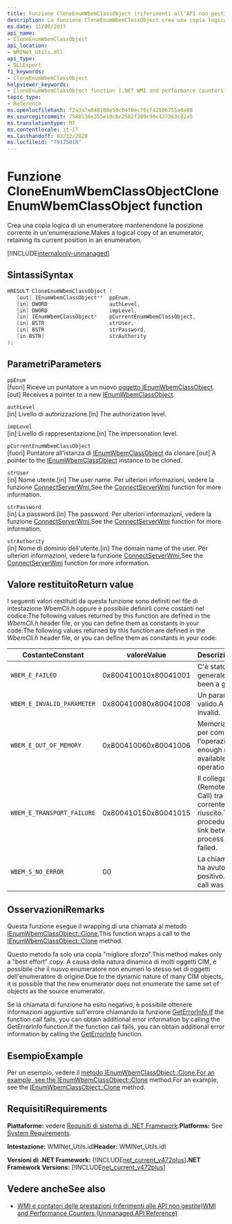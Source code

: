 ```yaml
---
title: Funzione CloneEnumWbemClassObject (riferimenti all'API non gestita)
description: La funzione CloneEnumWbemClassObject crea una copia logica di un enumeratore.
ms.date: 11/06/2017
api_name:
- CloneEnumWbemClassObject
api_location:
- WMINet_Utils.dll
api_type:
- DLLExport
f1_keywords:
- CloneEnumWbemClassObject
helpviewer_keywords:
- CloneEnumWbemClassObject function [.NET WMI and performance counters]
topic_type:
- Reference
ms.openlocfilehash: f2a3a7e848108e50c04f0ec70cf42586755a0a88
ms.sourcegitcommit: 7588136e355e10cbc2582f389c90c127363c02a5
ms.translationtype: MT
ms.contentlocale: it-IT
ms.lasthandoff: 03/12/2020
ms.locfileid: "79175018"
---
```

# <a name="cloneenumwbemclassobject-function"></a><span data-ttu-id="ba6bd-103">Funzione CloneEnumWbemClassObject</span><span class="sxs-lookup"><span data-stu-id="ba6bd-103">CloneEnumWbemClassObject function</span></span>
<span data-ttu-id="ba6bd-104">Crea una copia logica di un enumeratore mantenendone la posizione corrente in un'enumerazione.</span><span class="sxs-lookup"><span data-stu-id="ba6bd-104">Makes a logical copy of an enumerator, retaining its current position in an enumeration.</span></span>

[!INCLUDE[internalonly-unmanaged](../../../../includes/internalonly-unmanaged.md)]

## <a name="syntax"></a><span data-ttu-id="ba6bd-105">Sintassi</span><span class="sxs-lookup"><span data-stu-id="ba6bd-105">Syntax</span></span>

```cpp
HRESULT CloneEnumWbemClassObject (
   [out] IEnumWbemClassObject**  ppEnum,
   [in] DWORD                    authLevel,
   [in] DWORD                    impLevel,
   [in] IEnumWbemClassObject*    pCurrentEnumWbemClassObject,
   [in] BSTR                     strUser,
   [in] BSTR                     strPassword,
   [in BSTR]                     strAuthority
);
```

## <a name="parameters"></a><span data-ttu-id="ba6bd-106">Parametri</span><span class="sxs-lookup"><span data-stu-id="ba6bd-106">Parameters</span></span>

`ppEnum`\
<span data-ttu-id="ba6bd-107">[fuori] Riceve un puntatore a un nuovo [oggetto IEnumWbemClassObject](/windows/desktop/api/wbemcli/nn-wbemcli-ienumwbemclassobject).</span><span class="sxs-lookup"><span data-stu-id="ba6bd-107">[out] Receives a pointer to a new [IEnumWbemClassObject](/windows/desktop/api/wbemcli/nn-wbemcli-ienumwbemclassobject).</span></span>

`authLevel`\
<span data-ttu-id="ba6bd-108">[in] Livello di autorizzazione.</span><span class="sxs-lookup"><span data-stu-id="ba6bd-108">[in] The authorization level.</span></span>

`impLevel`\
<span data-ttu-id="ba6bd-109">[in] Livello di rappresentazione.</span><span class="sxs-lookup"><span data-stu-id="ba6bd-109">[in] The impersonation level.</span></span>

`pCurrentEnumWbemClassObject`\
<span data-ttu-id="ba6bd-110">[fuori] Puntatore all'istanza di [IEnumWbemClassObject](/windows/desktop/api/wbemcli/nn-wbemcli-ienumwbemclassobject) da clonare.</span><span class="sxs-lookup"><span data-stu-id="ba6bd-110">[out] A pointer to the [IEnumWbemClassObject](/windows/desktop/api/wbemcli/nn-wbemcli-ienumwbemclassobject) instance to be cloned.</span></span>

`strUser`\
<span data-ttu-id="ba6bd-111">[in] Nome utente.</span><span class="sxs-lookup"><span data-stu-id="ba6bd-111">[in] The user name.</span></span> <span data-ttu-id="ba6bd-112">Per ulteriori informazioni, vedere la funzione [ConnectServerWmi.](connectserverwmi.md)</span><span class="sxs-lookup"><span data-stu-id="ba6bd-112">See the [ConnectServerWmi](connectserverwmi.md) function for more information.</span></span>

`strPassword`\
<span data-ttu-id="ba6bd-113">[in] La password.</span><span class="sxs-lookup"><span data-stu-id="ba6bd-113">[in] The password.</span></span> <span data-ttu-id="ba6bd-114">Per ulteriori informazioni, vedere la funzione [ConnectServerWmi.](connectserverwmi.md)</span><span class="sxs-lookup"><span data-stu-id="ba6bd-114">See the [ConnectServerWmi](connectserverwmi.md) function for more information.</span></span>

`strAuthority`\
<span data-ttu-id="ba6bd-115">[in] Nome di dominio dell'utente.</span><span class="sxs-lookup"><span data-stu-id="ba6bd-115">[in] The domain name of the user.</span></span> <span data-ttu-id="ba6bd-116">Per ulteriori informazioni, vedere la funzione [ConnectServerWmi.](connectserverwmi.md)</span><span class="sxs-lookup"><span data-stu-id="ba6bd-116">See the [ConnectServerWmi](connectserverwmi.md) function for more information.</span></span>

## <a name="return-value"></a><span data-ttu-id="ba6bd-117">Valore restituito</span><span class="sxs-lookup"><span data-stu-id="ba6bd-117">Return value</span></span>

<span data-ttu-id="ba6bd-118">I seguenti valori restituiti da questa funzione sono definiti nel file di intestazione WbemCli.h oppure è possibile definirli come costanti nel codice:The following values returned by this function are defined in the *WbemCli.h* header file, or you can define them as constants in your code:</span><span class="sxs-lookup"><span data-stu-id="ba6bd-118">The following values returned by this function are defined in the *WbemCli.h* header file, or you can define them as constants in your code:</span></span>

|<span data-ttu-id="ba6bd-119">Costante</span><span class="sxs-lookup"><span data-stu-id="ba6bd-119">Constant</span></span>  |<span data-ttu-id="ba6bd-120">valore</span><span class="sxs-lookup"><span data-stu-id="ba6bd-120">Value</span></span>  |<span data-ttu-id="ba6bd-121">Descrizione</span><span class="sxs-lookup"><span data-stu-id="ba6bd-121">Description</span></span>  |
|---------|---------|---------|
| `WBEM_E_FAILED` | <span data-ttu-id="ba6bd-122">0x80041001</span><span class="sxs-lookup"><span data-stu-id="ba6bd-122">0x80041001</span></span> | <span data-ttu-id="ba6bd-123">C'è stato un fallimento generale.</span><span class="sxs-lookup"><span data-stu-id="ba6bd-123">There has been a general failure.</span></span> |
| `WBEM_E_INVALID_PARAMETER` | <span data-ttu-id="ba6bd-124">0x80041008</span><span class="sxs-lookup"><span data-stu-id="ba6bd-124">0x80041008</span></span> | <span data-ttu-id="ba6bd-125">Un parametro non è valido.</span><span class="sxs-lookup"><span data-stu-id="ba6bd-125">A parameter is invalid.</span></span> |
| `WBEM_E_OUT_OF_MEMORY` | <span data-ttu-id="ba6bd-126">0x80041006</span><span class="sxs-lookup"><span data-stu-id="ba6bd-126">0x80041006</span></span> | <span data-ttu-id="ba6bd-127">Memoria insufficiente per completare l'operazione.</span><span class="sxs-lookup"><span data-stu-id="ba6bd-127">Not enough memory is available complete the operation.</span></span> |
| `WBEM_E_TRANSPORT_FAILURE` | <span data-ttu-id="ba6bd-128">0x80041015</span><span class="sxs-lookup"><span data-stu-id="ba6bd-128">0x80041015</span></span> | <span data-ttu-id="ba6bd-129">Il collegamento RPC (Remote Procedure Call) tra il processo corrente e WMI non è riuscito.</span><span class="sxs-lookup"><span data-stu-id="ba6bd-129">The remote procedure call (RPC) link between the current process and WMI has failed.</span></span> |
| `WBEM_S_NO_ERROR` | <span data-ttu-id="ba6bd-130">0</span><span class="sxs-lookup"><span data-stu-id="ba6bd-130">0</span></span> | <span data-ttu-id="ba6bd-131">La chiamata di funzione ha avuto esito positivo.</span><span class="sxs-lookup"><span data-stu-id="ba6bd-131">The function call was successful.</span></span>  |

## <a name="remarks"></a><span data-ttu-id="ba6bd-132">Osservazioni</span><span class="sxs-lookup"><span data-stu-id="ba6bd-132">Remarks</span></span>

<span data-ttu-id="ba6bd-133">Questa funzione esegue il wrapping di una chiamata al metodo [IEnumWbemClassObject::Clone.](/windows/desktop/api/wbemcli/nf-wbemcli-ienumwbemclassobject-clone)</span><span class="sxs-lookup"><span data-stu-id="ba6bd-133">This function wraps a call to the [IEnumWbemClassObject::Clone](/windows/desktop/api/wbemcli/nf-wbemcli-ienumwbemclassobject-clone) method.</span></span>

<span data-ttu-id="ba6bd-134">Questo metodo fa solo una copia "migliore sforzo".</span><span class="sxs-lookup"><span data-stu-id="ba6bd-134">This method makes only a "best effort" copy.</span></span> <span data-ttu-id="ba6bd-135">A causa della natura dinamica di molti oggetti CIM, è possibile che il nuovo enumeratore non enumeri lo stesso set di oggetti dell'enumeratore di origine.</span><span class="sxs-lookup"><span data-stu-id="ba6bd-135">Due to the dynamic nature of many CIM objects, it is possible that the new enumerator does not enumerate the same set of objects as the source enumerator.</span></span>

<span data-ttu-id="ba6bd-136">Se la chiamata di funzione ha esito negativo, è possibile ottenere informazioni aggiuntive sull'errore chiamando la funzione [GetErrorInfo.If](geterrorinfo.md) the function call fails, you can obtain additional error information by calling the GetErrorInfo function.</span><span class="sxs-lookup"><span data-stu-id="ba6bd-136">If the function call fails, you can obtain additional error information by calling the [GetErrorInfo](geterrorinfo.md) function.</span></span>

## <a name="example"></a><span data-ttu-id="ba6bd-137">Esempio</span><span class="sxs-lookup"><span data-stu-id="ba6bd-137">Example</span></span>

<span data-ttu-id="ba6bd-138">Per un esempio, vedere il [metodo IEnumWbemClassObject::Clone.For an example, see the IEnumWbemClassObject::Clone](/windows/desktop/api/wbemcli/nf-wbemcli-ienumwbemclassobject-clone) method.</span><span class="sxs-lookup"><span data-stu-id="ba6bd-138">For an example, see the [IEnumWbemClassObject::Clone](/windows/desktop/api/wbemcli/nf-wbemcli-ienumwbemclassobject-clone) method.</span></span>

## <a name="requirements"></a><span data-ttu-id="ba6bd-139">Requisiti</span><span class="sxs-lookup"><span data-stu-id="ba6bd-139">Requirements</span></span>
 <span data-ttu-id="ba6bd-140">**Piattaforme:** vedere [Requisiti di sistema di .NET Framework](../../get-started/system-requirements.md).</span><span class="sxs-lookup"><span data-stu-id="ba6bd-140">**Platforms:** See [System Requirements](../../get-started/system-requirements.md).</span></span>

 <span data-ttu-id="ba6bd-141">**Intestazione:** WMINet_Utils.idl</span><span class="sxs-lookup"><span data-stu-id="ba6bd-141">**Header:** WMINet_Utils.idl</span></span>

 <span data-ttu-id="ba6bd-142">**Versioni di .NET Framework:** [!INCLUDE[net_current_v472plus](../../../../includes/net-current-v472plus.md)]</span><span class="sxs-lookup"><span data-stu-id="ba6bd-142">**.NET Framework Versions:** [!INCLUDE[net_current_v472plus](../../../../includes/net-current-v472plus.md)]</span></span>

## <a name="see-also"></a><span data-ttu-id="ba6bd-143">Vedere anche</span><span class="sxs-lookup"><span data-stu-id="ba6bd-143">See also</span></span>

- [<span data-ttu-id="ba6bd-144">WMI e contatori delle prestazioni (riferimenti alle API non gestite)</span><span class="sxs-lookup"><span data-stu-id="ba6bd-144">WMI and Performance Counters (Unmanaged API Reference)</span></span>](index.md)
